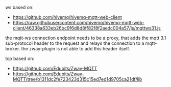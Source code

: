 ws based on:
 - https://github.com/hivemq/hivemq-mqtt-web-client 
 - https://raw.githubusercontent.com/hivemq/hivemq-mqtt-web-client/46338a633eb26bc9f6d8d8ff82f8f2aedc004a57/js/mqttws31.js

the mqtt-ws connection endpoint needs to be a proxy, that adds the mqtt 3.1 sub-protocol header to the request and relays the connection to a mqtt-broker.
the zway-plugin is not able to add this header itself.


tcp based on:
 - https://github.com/Edubits/Zway-MQTT
 - https://github.com/Edubits/Zway-MQTT/tree/b1311dc2fe723423d315c15ed7ed1d9705ca21df/lib
